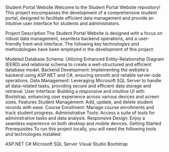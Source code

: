 Student Portal Website
Welcome to the Student Portal Website repository! This project encompasses the development of a comprehensive student portal, designed to facilitate efficient data management and provide an intuitive user interface for students and administrators.

Project Description
The Student Portal Website is designed with a focus on robust data management, seamless backend operations, and a user-friendly front-end interface. The following key technologies and methodologies have been employed in the development of this project:

Modeled Database Schema: Utilizing Enhanced Entity-Relationship Diagram (EERD) and relational schema to create a well-structured and efficient database model.
Backend Development: Implementing the website's backend using ASP.NET and C#, ensuring smooth and reliable server-side operations.
Data Management: Leveraging Microsoft SQL Server to handle all data-related tasks, providing secure and efficient data storage and retrieval.
User Interface: Building a responsive and intuitive UI with Bootstrap, enhancing user experience across various devices and screen sizes.
Features
Student Management: Add, update, and delete student records with ease.
Course Enrollment: Manage course enrollments and track student progress.
Administrative Tools: Access a suite of tools for administrative tasks and data analysis.
Responsive Design: Enjoy a seamless experience on both desktop and mobile devices.
Getting Started
Prerequisites
To run this project locally, you will need the following tools and technologies installed:

ASP.NET
C#
Microsoft SQL Server
Visual Studio
Bootstrap
